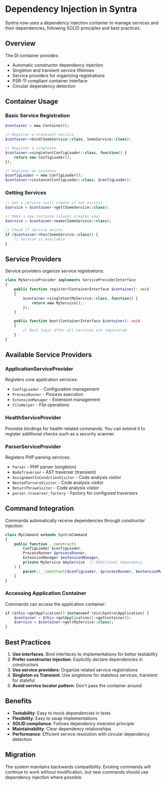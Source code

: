 # Dependency Injection in Syntra

Syntra now uses a dependency injection container to manage services and their dependencies, following SOLID principles and best practices.

## Overview

The DI container provides:

-   Automatic constructor dependency injection
-   Singleton and transient service lifetimes
-   Service providers for organizing registrations
-   PSR-11 compliant container interface
-   Circular dependency detection

## Container Usage

### Basic Service Registration

```php
$container = new Container();

// Register a transient service
$container->bind(SomeService::class, SomeService::class);

// Register a singleton
$container->singleton(ConfigLoader::class, function() {
    return new ConfigLoader();
});

// Register an instance
$configLoader = new ConfigLoader();
$container->instance(ConfigLoader::class, $configLoader);
```

### Getting Services

```php
// Get a service (will create if not exists)
$service = $container->get(SomeService::class);

// Make a new instance (always creates new)
$service = $container->make(SomeService::class);

// Check if service exists
if ($container->has(SomeService::class)) {
    // Service is available
}
```

## Service Providers

Service providers organize service registrations:

```php
class MyServiceProvider implements ServiceProviderInterface
{
    public function register(ContainerInterface $container): void
    {
        $container->singleton(MyService::class, function() {
            return new MyService();
        });
    }

    public function boot(ContainerInterface $container): void
    {
        // Boot logic after all services are registered
    }
}
```

## Available Service Providers

### ApplicationServiceProvider

Registers core application services:

-   `ConfigLoader` - Configuration management
-   `ProcessRunner` - Process execution
-   `ExtensionManager` - Extension management
-   `FileHelper` - File operations

### HealthServiceProvider

Provides bindings for health-related commands. You can extend it to register
additional checks such as a security scanner.

### ParserServiceProvider

Registers PHP parsing services:

-   `Parser` - PHP parser (singleton)
-   `NodeTraverser` - AST traverser (transient)
-   `AssignmentInConditionVisitor` - Code analysis visitor
-   `NestedTernaryVisitor` - Code analysis visitor
-   `ReturnThrowVisitor` - Code analysis visitor
-   `parser.traverser_factory` - Factory for configured traversers

## Command Integration

Commands automatically receive dependencies through constructor injection:

```php
class MyCommand extends SyntraCommand
{
    public function __construct(
        ConfigLoader $configLoader,
        ProcessRunner $processRunner,
        ExtensionManager $extensionManager,
        private MyService $myService  // Additional dependency
    ) {
        parent::__construct($configLoader, $processRunner, $extensionManager);
    }
}
```

### Accessing Application Container

Commands can access the application container:

```php
if ($this->getApplication() instanceof \Vix\Syntra\Application) {
    $container = $this->getApplication()->getContainer();
    $service = $container->get(MyService::class);
}
```

## Best Practices

1. **Use interfaces**: Bind interfaces to implementations for better testability
2. **Prefer constructor injection**: Explicitly declare dependencies in constructors
3. **Use service providers**: Organize related service registrations
4. **Singleton vs Transient**: Use singletons for stateless services, transient for stateful
5. **Avoid service locator pattern**: Don't pass the container around

## Benefits

-   **Testability**: Easy to mock dependencies in tests
-   **Flexibility**: Easy to swap implementations
-   **SOLID compliance**: Follows dependency inversion principle
-   **Maintainability**: Clear dependency relationships
-   **Performance**: Efficient service resolution with circular dependency detection

## Migration

The system maintains backwards compatibility. Existing commands will continue to work without modification, but new commands should use dependency injection where possible.
